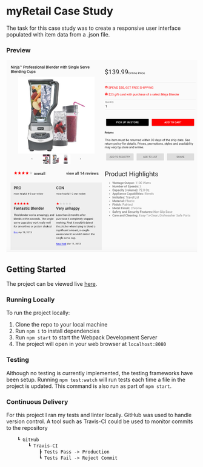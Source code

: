 # myRetail Case Study

The task for this case study was to create a responsive user interface populated with item data from a .json file.

### Preview

![desktop](desktop.png)


## Getting Started

The project can be viewed live [here](https://nicolaslwilson.github.io/myRetailCaseStudy/dist/).

### Running Locally

To run the project locally:

1. Clone the repo to your local machine
2. Run `npm i` to install dependencies
3. Run `npm start` to start the Webpack Development Server
4. The project will open in your web browser at `localhost:8080`

### Testing

Although no testing is currently implemented, the testing frameworks have been setup. Running `npm test:watch` will run tests each time a file in the project is updated. This command is also run as part of `npm start`.

### Continuous Delivery

For this project I ran my tests and linter locally. GitHub was used to handle version control. A tool such as Travis-CI could be used to monitor commits to the repository 

```Local Repo 
	┗ GitHub 
		┗ Travis-CI 
			┣ Tests Pass -> Production
			┗ Tests Fail -> Reject Commit
```
